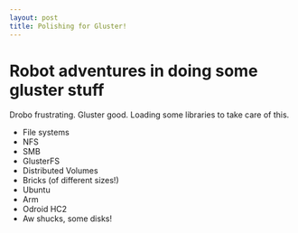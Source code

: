 ```yaml
---
layout: post
title: Polishing for Gluster!
---
```


# Robot adventures in doing some gluster stuff

Drobo frustrating. Gluster good. Loading some libraries to take care of this.

- File systems
 - NFS
 - SMB
 - GlusterFS
- Distributed Volumes
- Bricks (of different sizes!)
- Ubuntu
- Arm
- Odroid HC2
- Aw shucks, some disks!